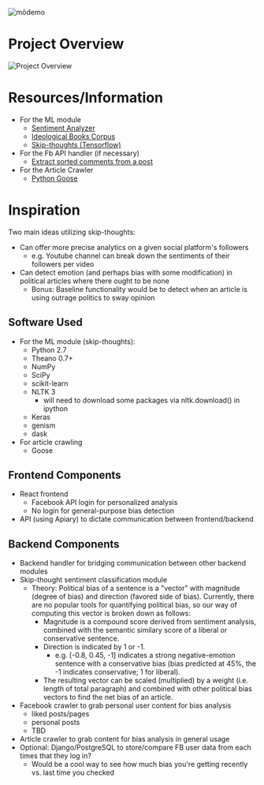 ![mōdemo](https://i.imgur.com/1PJuYP3.png)

# Project Overview
![Project Overview](https://i.imgur.com/p5ALuCd.png)

# Resources/Information
+ For the ML module
	+ [Sentiment Analyzer](https://github.com/cjhutto/vaderSentiment)
	+ [Ideological Books Corpus](http://cs.umd.edu/~miyyer/ibc/)
	+ [Skip-thoughts (Tensorflow)](https://github.com/tensorflow/models/tree/master/research/skip_thoughts)
+ For the Fb API handler (if necessary)
	+ [Extract sorted comments from a post](https://developers.facebook.com/docs/graph-api/reference/v2.10/object/comments)
+ For the Article Crawler
	+ [Python Goose](https://github.com/grangier/python-goose)

# Inspiration
Two main ideas utilizing skip-thoughts:
+ Can offer more precise analytics on a given social platform's followers
	+ e.g. Youtube channel can break down the sentiments of their followers per video
+ Can detect emotion (and perhaps bias with some modification) in political articles where there ought to be none
	+ Bonus: Baseline functionality would be to detect when an article is using outrage politics to sway opinion

## Software Used
+ For the ML module (skip-thoughts):
	+ Python 2.7
	+ Theano 0.7+
	+ NumPy
	+ SciPy
	+ scikit-learn
	+ NLTK 3
		+ will need to download some packages via nltk.download() in ipython
	+ Keras
	+ genism
	+ dask
+ For article crawling
	+ Goose

## Frontend Components
+ React frontend
	+ Facebook API login for personalized analysis
	+ No login for general-purpose bias detection
+ API (using Apiary) to dictate communication between frontend/backend

## Backend Components
+ Backend handler for bridging communication between other backend modules
+ Skip-thought sentiment classification module
	+ Theory: Political bias of a sentence is a "vector" with magnitude (degree of bias) and direction (favored side of bias). Currently, there are no popular tools for quantifying political bias, so our way of computing this vector is broken down as follows:
		+ Magnitude is a compound score derived from sentiment analysis, combined with the semantic similary score of a liberal or conservative sentence.
		+ Direction is indicated by 1 or -1.
			+ e.g. [-0.8, 0.45, -1] indicates a strong negative-emotion sentence with a conservative bias (bias predicted at 45%, the -1 indicates conservative; 1 for liberal).
		+ The resulting vector can be scaled (multiplied) by a weight (i.e. length of total paragraph) and combined with other political bias vectors to find the net bias of an article.
+ Facebook crawler to grab personal user content for bias analysis
	+ liked posts/pages
	+ personal posts
	+ TBD
+ Article crawler to grab content for bias analysis in general usage
+ Optional: Django/PostgreSQL to store/compare FB user data from each times that they log in?
	+ Would be a cool way to see how much bias you're getting recently vs. last time you checked
